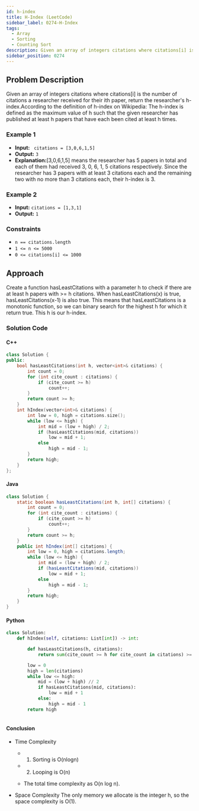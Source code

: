```yaml
---
id: h-index
title: H-Index (LeetCode)
sidebar_label: 0274-H-Index
tags:
  - Array
  - Sorting
  - Counting Sort
description: Given an array of integers citations where citations[i] is the number of citations a researcher received for their ith paper, return the researcher's h-index.
sidebar_position: 0274
---
```


## Problem Description

Given an array of integers citations where citations[i] is the number of citations a researcher received for their ith paper, return the researcher's h-index.According to the definition of h-index on Wikipedia: The h-index is defined as the maximum value of h such that the given researcher has published at least h papers that have each been cited at least h times.

### Example 1

- **Input:** ` citations = [3,0,6,1,5]`
- **Output:** `3`
- **Explanation:**[3,0,6,1,5] means the researcher has 5 papers in total and each of them had received 3, 0, 6, 1, 5 citations respectively.
Since the researcher has 3 papers with at least 3 citations each and the remaining two with no more than 3 citations each, their h-index is 3.

### Example 2

- **Input:** `citations = [1,3,1] `
- **Output:** `1`

### Constraints

- `n == citations.length`
- `1 <= n <= 5000`
- `0 <= citations[i] <= 1000`

## Approach
Create a function hasLeastCitations with a parameter h to check if there are at least h papers with >= h citations. When hasLeastCitations(x) is true, hasLeastCitations(x-1) is also true. This means that hasLeastCitations is a monotonic function, so we can binary search for the highest h for which it return true. This h is our h-index.

### Solution Code

#### C++

```c++
class Solution {
public:
    bool hasLeastCitations(int h, vector<int>& citations) {
        int count = 0;
        for (int cite_count : citations) {
            if (cite_count >= h)
                count++;
        }
        return count >= h;
    }
    int hIndex(vector<int>& citations) {
        int low = 0, high = citations.size();
        while (low <= high) {
            int mid = (low + high) / 2;
            if (hasLeastCitations(mid, citations))
                low = mid + 1;
            else
                high = mid - 1;
        }
        return high;
    }
};
```

#### Java
```java
class Solution {
    static boolean hasLeastCitations(int h, int[] citations) {
        int count = 0;
        for (int cite_count : citations) {
            if (cite_count >= h)
                count++;
        }
        return count >= h;
    }
    public int hIndex(int[] citations) {
        int low = 0, high = citations.length;
        while (low <= high) {
            int mid = (low + high) / 2;
            if (hasLeastCitations(mid, citations))
                low = mid + 1;
            else
                high = mid - 1;
        }
        return high;
    }
}
```

#### Python
```python
class Solution:
    def hIndex(self, citations: List[int]) -> int:

        def hasLeastCitations(h, citations):
            return sum(cite_count >= h for cite_count in citations) >= h

        low = 0
        high = len(citations)
        while low <= high:
            mid = (low + high) // 2
            if hasLeastCitations(mid, citations):
                low = mid + 1
            else:
                high = mid - 1
        return high
            
```

#### Conclusion
- Time Complexity

  - 1. Sorting is O(nlogn)

   - 2. Looping is O(n)

    - The total time complexity as O(n log n).

- Space Complexity
The only memory we allocate is the integer h, so the space complexity is O(1).